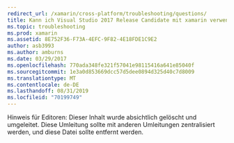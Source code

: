 ```yaml
---
redirect_url: /xamarin/cross-platform/troubleshooting/questions/
title: Kann ich Visual Studio 2017 Release Candidate mit xamarin verwenden?
ms.topic: troubleshooting
ms.prod: xamarin
ms.assetid: 8E752F36-F73A-4EFC-9F82-4E18FDE1C9E2
author: asb3993
ms.author: amburns
ms.date: 03/29/2017
ms.openlocfilehash: 770ada348fe321f57041e98115416a641e85040f
ms.sourcegitcommit: 1e3a0d853669dcc57d5dee0894d325d40c7d8009
ms.translationtype: MT
ms.contentlocale: de-DE
ms.lasthandoff: 08/31/2019
ms.locfileid: "70199749"
---
```

Hinweis für Editoren: Dieser Inhalt wurde absichtlich gelöscht und umgeleitet.
Diese Umleitung sollte mit anderen Umleitungen zentralisiert werden, und diese Datei sollte entfernt werden.
